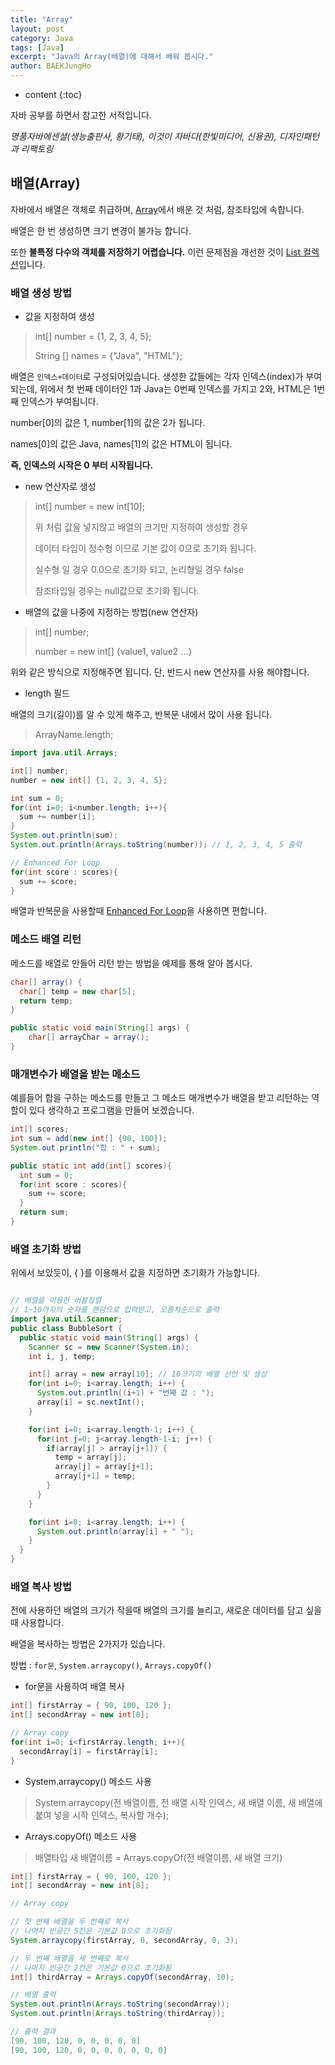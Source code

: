 ```yaml
---
title: "Array"
layout: post
category: Java
tags: [Java]
excerpt: "Java의 Array(배열)에 대해서 배워 봅시다."
author: BAEKJungHo
---
```


* content
{:toc}

자바 공부를 하면서 참고한 서적입니다.

_명품자바에센셜(생능출판사, 황기태), 이것이 자바다(한빛미디어, 신용권), 디자인패턴과 리팩토링_

## 배열(Array)

  자바에서 배열은 객체로 취급하며, [Array](https://baekjungho.github.io/java-array/)에서
  배운 것 처럼, 참조타입에 속합니다.

  배열은 한 번 생성하면 크기 변경이 불가능 합니다.

  또한 __불특정 다수의 객체를 저장하기 어렵습니다.__ 이런 문제점을 개선한 것이 [List 컬렉션](https://baekjungho.github.io/java-collection/)입니다.

### 배열 생성 방법

  - 값을 지정하여 생성

  > int[] number = {1, 2, 3, 4, 5};
  >
  > String [] names = {"Java", "HTML"};

  배열은 `인덱스+데이터`로 구성되어있습니다. 생성한 값들에는 각자 인덱스(index)가
  부여되는데, 위에서 첫 번째 데이터인 1과 Java는 0번째 인덱스를 가지고 2와,
  HTML은 1번째 인덱스가 부여됩니다.

  number[0]의 값은 1, number[1]의 값은 2가 됩니다.

  names[0]의 값은 Java, names[1]의 값은 HTML이 됩니다.

  __즉, 인덱스의 시작은 0 부터 시작됩니다.__

  - new 연산자로 생성

  > int[] number = new int[10];
  >
  > 위 처럼 값을 넣지않고 배열의 크기만 지정하여 생성할 경우
  >
  > 데이터 타입이 정수형 이므로 기본 값이 0으로 초기화 됩니다.
  >
  > 실수형 일 경우 0.0으로 초기화 되고, 논리형일 경우 false
  >
  > 참조타입일 경우는 null값으로 초기화 됩니다.

  - 배열의 값을 나중에 지정하는 방법(new 연산자)

  > int[] number;
  >
  > number = new int[] {value1, value2 ...}

  위와 같은 방식으로 지정해주면 됩니다. 단, 반드시 new 연산자를 사용 해야합니다.

  - length 필드

  배열의 크기(길이)를 알 수 있게 해주고, 반복문 내에서 많이 사용 됩니다.

  > ArrayName.length;

  ```java
  import java.util.Arrays;

  int[] number;
  number = new int[] {1, 2, 3, 4, 5};

  int sum = 0;
  for(int i=0; i<number.length; i++){
    sum += number[i];
  }
  System.out.println(sum);
  System.out.println(Arrays.toString(number)); // 1, 2, 3, 4, 5 출력

  // Enhanced For Loop
  for(int score : scores){
    sum += score;
  }
  ```

  배열과 반복문을 사용할때 [Enhanced For Loop](https://baekjungho.github.io/java-operator/)을 사용하면 편합니다.

### 메소드 배열 리턴                 

  메소드를 배열로 만들어 리턴 받는 방법을 예제를 통해 알아 봅시다.

  ```java
  char[] array() {
    char[] temp = new char[5];
    return temp;
  }

  public static void main(String[] args) {
      char[] arrayChar = array();
  }    
  ```

### 매개변수가 배열을 받는 메소드

  예를들어 합을 구하는 메소드를 만들고 그 메소드 매개변수가 배열을 받고 리턴하는 역할이 있다 생각하고
  프로그램을 만들어 보겠습니다.

  ```java
  int[] scores;
  int sum = add(new int[] {90, 100});
  System.out.println("합 : " + sum);

  public static int add(int[] scores){
    int sum = 0;
    for(int score : scores){
      sum += score;
    }
    return sum;
  }
  ```

### 배열 초기화 방법

  위에서 보았듯이, { }를 이용해서 값을 지정하면 초기화가 가능합니다.

  ```java

  // 배열을 이용한 버블정렬
  // 1~10까지의 숫자를 랜덤으로 입력받고, 오름차순으로 출력
  import java.util.Scanner;
  public class BubbleSort {
    public static void main(String[] args) {
      Scanner sc = new Scanner(System.in);
      int i, j, temp;

      int[] array = new array[10]; // 10크기의 배열 선언 및 생성
      for(int i=0; i<array.length; i++) {
        System.out.println((i+1) + "번째 값 : ");
        array[i] = sc.nextInt();
      }

      for(int i=0; i<array.length-1; i++) {
        for(int j=0; j<array.length-1-i; j++) {
          if(array[j] > array[j+1]) {
            temp = array[j];
            array[j] = array[j+1];
            array[j+1] = temp;
          }
        }
      }

      for(int i=0; i<array.length; i++) {
        System.out.println(array[i] + " ");
      }
    }
  }
  ```

### 배열 복사 방법

  전에 사용하던 배열의 크기가 작을때 배열의 크기를 늘리고, 새로운 데이터를 담고 싶을때 사용합니다.

  배열을 복사하는 방법은 2가지가 있습니다.

  방법 : `for문`, `System.arraycopy()`, `Arrays.copyOf()`

  - for문을 사용하여 배열 복사

  ```java
  int[] firstArray = { 90, 100, 120 };
  int[] secondArray = new int[8];

  // Array copy
  for(int i=0; i<firstArray.length; i++){
    secondArray[i] = firstArray[i];
  }
  ```

  - System.arraycopy() 메소드 사용

  > System.arraycopy(전 배열이름, 전 배열 시작 인덱스, 새 배열 이름, 새 배열에 붙여 넣을 시작 인덱스, 복사할 개수);

  - Arrays.copyOf() 메소드 사용

  > 배열타입 새 배열이름 = Arrays.copyOf(전 배열이름, 새 배열 크기)

  ```java
  int[] firstArray = { 90, 100, 120 };
  int[] secondArray = new int[8];

  // Array copy

  // 첫 번째 배열을 두 번째로 복사
  // 나머지 빈공간 5칸은 기본값 0으로 초기화됨
  System.arraycopy(firstArray, 0, secondArray, 0, 3);

  // 두 번째 배열을 세 번째로 복사
  // 나머지 빈공간 2칸은 기본값 0으로 초기화됨
  int[] thirdArray = Arrays.copyOf(secondArray, 10);

  // 배열 출력
  System.out.println(Arrays.toString(secondArray));
  System.out.println(Arrays.toString(thirdArray));

  // 출력 결과
  [90, 100, 120, 0, 0, 0, 0, 0]
  [90, 100, 120, 0, 0, 0, 0, 0, 0, 0]
  ```
